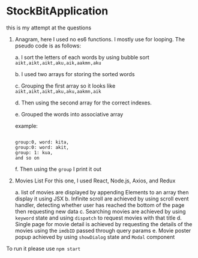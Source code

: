 # StockBitApplication

this is my attempt at the questions

1. Anagram, here I used no es6 functions. I mostly use for looping. 
    The pseudo code is as follows:
    
    a. I sort the letters of each words by using bubble sort 
        `aikt,aikt,aikt,aku,aik,aakmn,aku`
        
    b. I used two arrays for storing the sorted words
    
    
    c. Grouping the first array so it looks like 
    `aikt,aikt,aikt,aku,aku,aakmn,aik`
    
    d. Then using the second array for the correct indexes.
    
    e. Grouped the words into associative array 
     
     example: 
     ```
     
    group:0, word: kita,
    group:0: word: akit,
    group: 1: kua,
    and so on
    ```
    
    f. Then using the `group` I print it out
    


2. Movies List
    For this one, I used React, Node.js, Axios, and Redux

    a. list of movies are displayed by appending Elements to an array then display it using JSX
    b. Infinite scroll are achieved by using scroll event handler, detecting whether user has reached the bottom of the page then requesting new data
    c. Searching movies are achieved by using `keyword` state and using `dispatch` to request movies with that title
    d. Single page for movie detail is achieved by requesting the details of the movies using the `imdbID` passed through query params
    e. Movie poster popup achieved by using `showDialog` state and `Modal` component
    
    

To run it please use `npm start`
    
   
       
    
